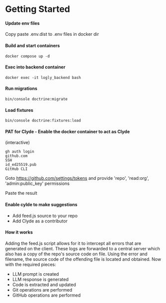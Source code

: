 # Getting Started

#### Update env files
Copy paste .env.dist to .env files in docker dir

#### Build and start containers
`docker compose up -d`

#### Exec into backend container
`docker exec -it logly_backend bash`

#### Run migrations
`bin/console doctrine:migrate`

#### Load fixtures
`bin/console doctrine:fixtures:load`

#### PAT for Clyde - Enable the docker container to act as Clyde

(interactive)
```
gh auth login
github.com
SSH
id_ed25519.pub
GitHub CLI
```

Goto https://github.com/settings/tokens and provide 'repo', 'read:org', 'admin:public_key' permissions

Paste the result

#### Enable cylde to make suggestions

- Add feed.js source to your repo
- Add Clyde as a contributor

#### How it works

Adding the feed.js script allows for it to intercept all errors that are generated on the client.
These logs are forwarded to a central server which also has a copy of the repo's source code on file.
Using the error and filename, the source code of the offending file is located and obtained.
Now with the required pieces:
- LLM prompt is created
- LLM response is generated
- Code is extracted and updated
- Git operations are performed
- GitHub operations are performed
